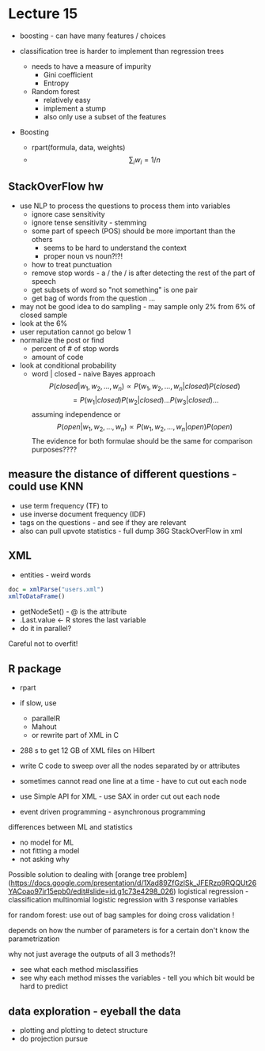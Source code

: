 Lecture 15
==========
* boosting - can have many features / choices

* classification tree is harder to implement than regression trees 
	* needs to have a measure of impurity  
	  	* Gini coefficient 
		* Entropy 
	* Random forest 
		* relatively easy 
		* implement a stump  
		* also only use a subset of the features 
* Boosting 
  	* rpart(formula, data, weights)
	* $$\sum_i w_i = 1/n$$


StackOverFlow hw
---------------
* use NLP to process the questions to process them into variables 
  	* ignore case sensitivity 
	* ignore tense sensitivity - stemming  
	* some part of speech (POS) should be more important than the others 
		* seems to be hard to understand the context 
		* proper noun vs noun?!?!
	* how to treat punctuation  
	* remove stop words - a / the / is after detecting the rest of the
 part of speech
	* get subsets of word so "not something" is one pair 
	* get bag of words from the question ...
* may not be good idea to do sampling - may sample only 2% from 6% of closed sample
* look at the 6% 
* user reputation cannot go below 1
* normalize the post or find
	* percent of # of stop words 
	* amount of code 
* look at conditional probability 
  	* word | closed - naive Bayes approach  
$$P(closed | w_1, w_2, ..., w_n) \propto P(w_1, w_2,..., w_n |closed)
P(closed)$$
$$= P(w_1 | closed) P(w_2 | closed)... P(w_3 | closed) ...$$
assuming independence
or
$$P(open | w_1, w_2, ..., w_n) \propto P(w_1, w_2,..., w_n |open) P(open)$$
The evidence for both formulae should be the same for comparison purposes????

measure the distance of different questions - could use KNN 
---------------------------------
* use term frequency (TF) to 
* use inverse document frequency (IDF)
* tags on the questions - and see if they are relevant  
* also can pull upvote statistics - full dump 36G StackOverFlow in xml 

XML
---
* entities - weird words 
```r
doc = xmlParse("users.xml")
xmlToDataFrame()
```
* getNodeSet() - @ is the attribute  
* .Last.value <- R stores the last variable 
* do it in parallel?

Careful not to overfit!

R package 
--------
* rpart
* if slow, use 
	* parallelR
	* Mahout 
	* or rewrite part of XML in C 

* 288 s to get 12 GB of XML files on Hilbert 
* write C code to sweep over all the nodes separated by <tags></tags> or
attributes  
* sometimes cannot read one line at a time - have to cut out each node  
* use Simple API for XML - use SAX in order cut out each node  
* event driven programming - asynchronous programming  

differences between ML and statistics 
* no model for ML
* not fitting a model 
* not asking why 

Possible solution to dealing with [orange tree problem] 
(https://docs.google.com/presentation/d/1Xad89ZfGzlSk_JFERzp9RQQUt26YACoao97ir15epb0/edit#slide=id.g1c73e4298_026)
logistical regression - classification
multinomial logistic regression with 3 response variables 

for random forest:
use out of bag samples for doing cross validation !

depends on how the number of parameters is for a certain 
don't know the parametrization 

why not just average the outputs of all 3 methods?!
* see what each method misclassifies 
* see why each method misses the variables - tell you which bit would be
hard to predict  


data exploration - eyeball the data
---------------
* plotting and plotting to detect structure
* do projection pursue


